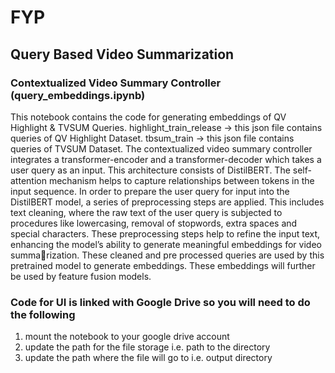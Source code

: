 # FYP
## Query Based Video Summarization

### Contextualized Video Summary Controller (query_embeddings.ipynb)
This notebook contains the code for generating embeddings of QV Highlight & TVSUM Queries.
highlight_train_release -> this json file contains queries of QV Highlight Dataset.
tbsum_train -> this json file contains queries of TVSUM Dataset.
The contextualized video summary controller integrates a transformer-encoder and a transformer-decoder which takes a user query as an input. This architecture consists of DistilBERT. The self-attention mechanism helps to capture relationships between tokens in the input sequence. In order to prepare the user query for input into the DistilBERT model, a series of preprocessing steps are applied. This includes text cleaning, where the raw text of the user query is subjected to procedures like lowercasing, removal of stopwords, extra spaces and special characters. These preprocessing steps help to refine the input text, enhancing the model’s ability to generate meaningful embeddings for video summarization. These cleaned and pre processed queries are used by this pretrained model to generate embeddings. These embeddings will further be used by feature fusion models.


### Code for UI is linked with Google Drive so you will need to do the following

1) mount the notebook to your google drive account
2) update the path for the file storage i.e. path to the directory
3) update the path where the file will go to i.e. output directory 

